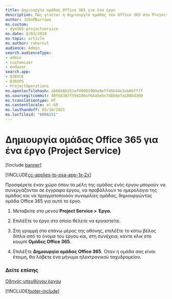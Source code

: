 ```yaml
---
title: Δημιουργία ομάδας Office 365 για ένα έργο
description: Πώς γίνεται η δημιουργία ομάδας του Office 365 στο Project Service
author: JohnPBurrows
ms.custom:
- dyn365-projectservice
ms.date: 8/03/2018
ms.topic: article
ms.author: ruhercul
audience: Admin
search.audienceType:
- admin
- customizer
- enduser
search.app:
- D365CE
- D365PS
- ProjectOperations
ms.openlocfilehash: a66658b353af40601909a9eff45b44e3ab8bff7f
ms.sourcegitcommit: 40f68387f594180af64a5e5c748b6efa188bd300
ms.translationtype: HT
ms.contentlocale: el-GR
ms.lasthandoff: 05/10/2021
ms.locfileid: "6006151"
---
```

# <a name="create-an-office-365-group-for-a-project-project-service"></a>Δημιουργία ομάδας Office 365 για ένα έργο (Project Service)

[!include [banner](../includes/psa-now-project-operations.md)]

[!INCLUDE[cc-applies-to-psa-app-1x-2x](../includes/cc-applies-to-psa-app-1x-2x.md)]

Προσφέρετε έναν χώρο όπου τα μέλη της ομάδας ενός έργου μπορούν να συνεργάζονται σε έγγραφα έργου, να προβάλλουν το ημερολόγιο της ομάδας και να πραγματοποιούν συνομιλίες ομάδας, δημιουργώντας ομάδα Office 365 για αυτό το έργο.  
  
1.  Μεταβείτε στο μενού **Project Service > Έργα**.  
  
2.  Επιλέξτε το έργο στο οποίο θέλετε να εργαστείτε.  
  
3.  Στη γραμμή στο επάνω μέρος της οθόνης, επιλέξτε το κάτω βέλος δίπλα από το όνομα του έργου και, στη συνέχεια, κάντε κλικ στο κουμπί **Ομάδες Office 365**.  
  
4.  Επιλέξτε **Δημιουργία ομάδας Office 365**. Όταν η ομάδα σας είναι έτοιμη, θα λάβετε ένα μήνυμα ηλεκτρονικού ταχυδρομείου.  
  
### <a name="see-also"></a>Δείτε επίσης  
 [Οδηγός υπευθύνου έργου](../psa/project-manager-guide.md)


[!INCLUDE[footer-include](../includes/footer-banner.md)]
